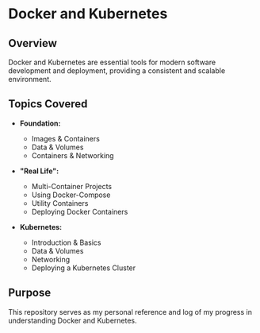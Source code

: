 # Docker and Kubernetes
## Overview
Docker and Kubernetes are essential tools for modern software development and deployment, providing a consistent and scalable environment.

## Topics Covered
- **Foundation:**
  - Images & Containers
  - Data & Volumes
  - Containers & Networking

- **"Real Life":**
  - Multi-Container Projects
  - Using Docker-Compose
  - Utility Containers
  - Deploying Docker Containers

- **Kubernetes:**
  - Introduction & Basics
  - Data & Volumes
  - Networking
  - Deploying a Kubernetes Cluster

## Purpose
This repository serves as my personal reference and log of my progress in understanding Docker and Kubernetes.

